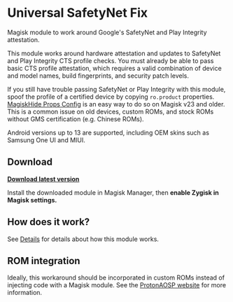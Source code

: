 # Universal SafetyNet Fix

Magisk module to work around Google's SafetyNet and Play Integrity attestation.

This module works around hardware attestation and updates to SafetyNet and Play Integrity CTS profile checks. You must already be able to pass basic CTS profile attestation, which requires a valid combination of device and model names, build fingerprints, and security patch levels.

If you still have trouble passing SafetyNet or Play Integrity with this module, spoof the profile of a certified device by copying `ro.product` properties. [MagiskHide Props Config](https://github.com/Magisk-Modules-Repo/MagiskHidePropsConf) is an easy way to do so on Magisk v23 and older. This is a common issue on old devices, custom ROMs, and stock ROMs without GMS certification (e.g. Chinese ROMs).

Android versions up to 13 are supported, including OEM skins such as Samsung One UI and MIUI.

## Download

**[Download latest version](https://github.com/BEASTover9000/USNFvayuLOS/releases)**

Install the downloaded module in Magisk Manager, then **enable Zygisk in Magisk settings.**

## How does it work?

See [Details](docs/details.md) for details about how this module works.

## ROM integration

Ideally, this workaround should be incorporated in custom ROMs instead of injecting code with a Magisk module. See the [ProtonAOSP website](https://protonaosp.org/developers/details/safetynet) for more information.
